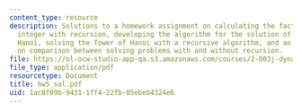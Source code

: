 ```yaml
---
content_type: resource
description: Solutions to a homework assignment on calculating the factorial of non-negative
  integer with recursion, developing the algorithm for the solution of the Tower of
  Hanoi, solving the Tower of Hanoi with a recursive algorithm, and an optional problem
  on comparison between solving problems with and without recursion.
file: https://ol-ocw-studio-app-qa.s3.amazonaws.com/courses/2-003j-dynamics-and-control-i-fall-2007/1ac8f09b94311ff422fb05ebeb4324e6_hw5_sol.pdf
file_type: application/pdf
resourcetype: Document
title: hw5_sol.pdf
uid: 1ac8f09b-9431-1ff4-22fb-05ebeb4324e6
---
```

